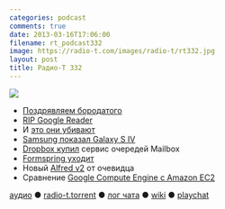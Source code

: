 ```yaml
---
categories: podcast
comments: true
date: 2013-03-16T17:06:00
filename: rt_podcast332
image: https://radio-t.com/images/radio-t/rt332.jpg
layout: post
title: Радио-Т 332
---
```


![](https://radio-t.com/images/radio-t/rt332.jpg)

* [Поздрявляем бородатого](http://readwrite.com/2013/03/15/happy-birthday-richard-stallman)
* [RIP Google Reader](http://mashable.com/2013/03/13/google-kills-google-reader/)
* И [это они убивают](http://www.fsf.org/blogs/sysadmin/google-backslides-on-federated-instant-messaging-on-purpose)
* [Samsung показал Galaxy S IV](http://arstechnica.com/gadgets/2013/03/samsung-unveils-the-new-eight-core-galaxy-s-iv/)
* [Dropbox купил](http://mashable.com/2013/03/15/dropbox-buys-mailbox/) сервис очередей Mailbox
* [Formspring уходит](http://www.businessinsider.com/formspring-is-closing-2013-3)
* Новый [Alfred v2](http://www.engadget.com/2013/03/15/alfred-v2-brings-workflows-automates-what-automator-might-not/) от очевидца
* Сравнение [Google Compute Engine с Amazon EC2](http://gigaom.com/2013/03/15/by-the-numbers-how-google-compute-engine-stacks-up-to-amazon-ec2/)

[аудио](http://cdn.radio-t.com/rt_podcast332.mp3) ● [radio-t.torrent](http://cdn.radio-t.com/torrents/rt_podcast332.mp3.torrent) ● [лог чата](http://chat.radio-t.com/logs/radio-t-332.html) ● [wiki](http://wiki.radio-t.com/%D0%92%D1%8B%D0%BF%D1%83%D1%81%D0%BA_332) ● [playchat](http://playchat.radio-t.com/?vol=331)<audio src="http://cdn.radio-t.com/rt_podcast332.mp3" preload="none"></audio>
